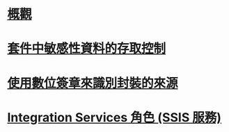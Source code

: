 # [概觀](security-overview-integration-services.md)  
# [套件中敏感性資料的存取控制](access-control-for-sensitive-data-in-packages.md)  
# [使用數位簽章來識別封裝的來源](identify-the-source-of-packages-with-digital-signatures.md)  
# [Integration Services 角色 (SSIS 服務)](integration-services-roles-ssis-service.md)